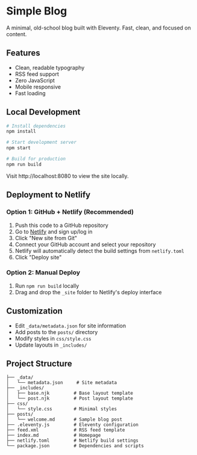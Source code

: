 # Simple Blog

A minimal, old-school blog built with Eleventy. Fast, clean, and focused on content.

## Features

- Clean, readable typography
- RSS feed support
- Zero JavaScript
- Mobile responsive
- Fast loading

## Local Development

```bash
# Install dependencies
npm install

# Start development server
npm start

# Build for production
npm run build
```

Visit http://localhost:8080 to view the site locally.

## Deployment to Netlify

### Option 1: GitHub + Netlify (Recommended)

1. Push this code to a GitHub repository
2. Go to [Netlify](https://netlify.com) and sign up/log in
3. Click "New site from Git"
4. Connect your GitHub account and select your repository
5. Netlify will automatically detect the build settings from `netlify.toml`
6. Click "Deploy site"

### Option 2: Manual Deploy

1. Run `npm run build` locally
2. Drag and drop the `_site` folder to Netlify's deploy interface

## Customization

- Edit `_data/metadata.json` for site information
- Add posts to the `posts/` directory
- Modify styles in `css/style.css`
- Update layouts in `_includes/`

## Project Structure

```
├── _data/
│   └── metadata.json     # Site metadata
├── _includes/
│   ├── base.njk         # Base layout template
│   └── post.njk         # Post layout template
├── css/
│   └── style.css        # Minimal styles
├── posts/
│   └── welcome.md       # Sample blog post
├── .eleventy.js         # Eleventy configuration
├── feed.xml             # RSS feed template
├── index.md             # Homepage
├── netlify.toml         # Netlify build settings
└── package.json         # Dependencies and scripts
```